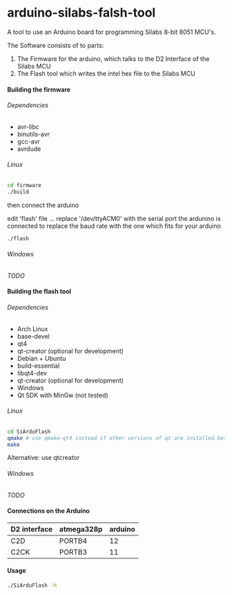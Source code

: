 arduino-silabs-falsh-tool
=========================

A tool to use an Arduino board for programming Silabs 8-bit 8051 MCU's.

The Software consists of to parts:
  1. The Firmware for the arduino, which talks to the D2 Interface of the Silabs MCU
  2. The Flash tool which writes the intel hex file to the Silabs MCU

#### Building the firmware

###### Dependencies

  * avr-libc 
  * binutils-avr 
  * gcc-avr 
  * avrdude

###### Linux

```bash
cd firmware
./build
```
then connect the arduino

edit 'flash' file ... replace '/dev/ttyACM0' with the serial port the ardunino is connected to replace the baud rate with the one which fits for your arduino

```bash
./flash
```

###### Windows

*TODO*

#### Building the flash tool

###### Dependencies
  * Arch Linux
   * base-devel
   * qt4
   * qt-creator (optional for development)
  * Debian + Ubuntu
   * build-essential
   * libqt4-dev
   * qt-creator (optional for development)
  * Windows
   * Qt SDK with MinGw (not tested)

###### Linux

```bash
cd SiArduFlash
qmake # use qmake-qt4 instead if other versions of qt are installed besides qt4
make
```

Alternative: use qtcreator

###### Windows

*TODO*

#### Connections on the Arduino

D2 interface | atmega328p | arduino
--- | --- | ---
C2D | PORTB4 | 12
C2CK | PORTB3 |11

#### Usage
```bash
./SiArduFlash -h
```
